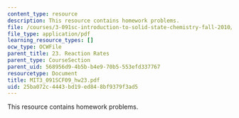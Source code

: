 ```yaml
---
content_type: resource
description: This resource contains homework problems.
file: /courses/3-091sc-introduction-to-solid-state-chemistry-fall-2010/25ba072c4443bd19ed848bf9379f3ad5_MIT3_091SCF09_hw23.pdf
file_type: application/pdf
learning_resource_types: []
ocw_type: OCWFile
parent_title: 23. Reaction Rates
parent_type: CourseSection
parent_uid: 568956d9-4b5b-b4e9-70b5-553efd337767
resourcetype: Document
title: MIT3_091SCF09_hw23.pdf
uid: 25ba072c-4443-bd19-ed84-8bf9379f3ad5
---
```

This resource contains homework problems.

